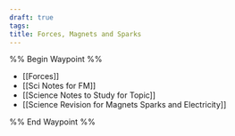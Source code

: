 ```yaml
---
draft: true
tags: 
title: Forces, Magnets and Sparks
---
```

%% Begin Waypoint %%
- [[Forces]]
- [[Sci Notes for FM]]
- [[Science Notes to Study for Topic]]
- [[Science Revision for Magnets Sparks and Electricity]]

%% End Waypoint %%
